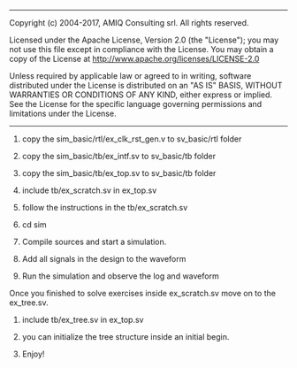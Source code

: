 *******************************************************************************
Copyright (c) 2004-2017, AMIQ Consulting srl. All rights reserved.

Licensed under the Apache License, Version 2.0 (the "License");
you may not use this file except in compliance with the License.
You may obtain a copy of the License at
    http://www.apache.org/licenses/LICENSE-2.0

Unless required by applicable law or agreed to in writing, software
distributed under the License is distributed on an "AS IS" BASIS,
WITHOUT WARRANTIES OR CONDITIONS OF ANY KIND, either express or implied.
See the License for the specific language governing permissions and
limitations under the License.
******************************************************************************
 
1. copy the sim_basic/rtl/ex_clk_rst_gen.v to sv_basic/rtl folder

2. copy the sim_basic/tb/ex_intf.sv to sv_basic/tb folder

3. copy the sim_basic/tb/ex_top.sv to sv_basic/tb folder 
  
4. include tb/ex_scratch.sv in ex_top.sv

5. follow the instructions in the tb/ex_scratch.sv

6. cd sim

7. Compile sources and start a simulation.

8. Add all signals in the design to the waveform

9. Run the simulation and observe the log and waveform


Once you finished to solve exercises inside ex_scratch.sv move on to the ex_tree.sv.

1. include tb/ex_tree.sv in ex_top.sv

2. you can initialize the tree structure inside an initial begin.

3. Enjoy!
